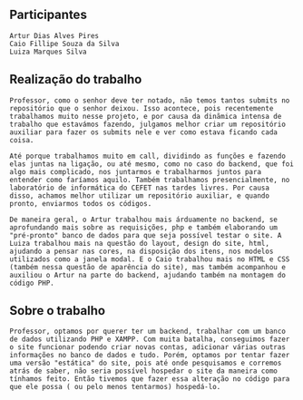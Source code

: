 ## Participantes
    Artur Dias Alves Pires
    Caio Fillipe Souza da Silva 
    Luiza Marques Silva

## Realização do trabalho
    Professor, como o senhor deve ter notado, não temos tantos submits no repositório que o senhor deixou. Isso acontece, pois recentemente trabalhamos muito nesse projeto, e por causa da dinãmica intensa de trabalho que estavámos fazendo, julgamos melhor criar um repositório auxiliar para fazer os submits nele e ver como estava ficando cada coisa.

    Até porque trabalhamos muito em call, dividindo as funções e fazendo elas juntas na ligação, ou até mesmo, como no caso do backend, que foi algo mais complicado, nos juntarmos e trabalharmos juntos para entender como faríamos aquilo. Também trabalhamos presencialmente, no laboratório de informática do CEFET nas tardes livres. Por causa disso, achamos melhor utilizar um repositório auxiliar, e quando pronto, enviarmos todos os códigos. 

    De maneira geral, o Artur trabalhou mais árduamente no backend, se aprofundando mais sobre as requisições, php e também elaborando um "pré-pronto" banco de dados para que seja possível testar o site. A Luiza trabalhou mais na questão do layout, design do site, html, ajudando a pensar nas cores, na disposição dos itens, nos modelos utilizados como a janela modal. E o Caio trabalhou mais no HTML e CSS (também nessa questão de aparência do site), mas também acompanhou e auxiliou o Artur na parte do backend, ajudando também na montagem do código PHP.

## Sobre o trabalho
    Professor, optamos por querer ter um backend, trabalhar com um banco de dados utilizando PHP e XAMPP. Com muita batalha, conseguimos fazer o site funcionar podendo criar novas contas, adicionar várias outras informações no banco de dados e tudo. Porém, optamos por tentar fazer uma versão "estática" do site, pois até onde pesquisamos e corremos atrás de saber, não seria possível hospedar o site da maneira como tínhamos feito. Então tivemos que fazer essa alteração no código para que ele possa ( ou pelo menos tentarmos) hospedá-lo.